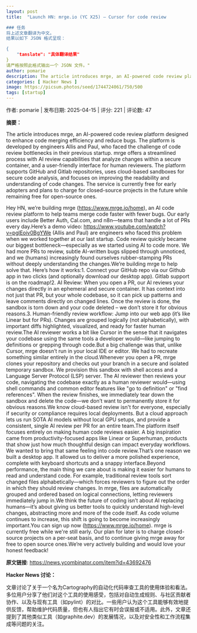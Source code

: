 ```yaml
---
layout: post
title:  "Launch HN: mrge.io (YC X25) – Cursor for code review

### 任务
将上述文章翻译为中文。
结果以如下 JSON 格式呈现：

{
    "tanslate": "具体翻译结果"
}
请严格按照此格式输出一个 JSON 文件。"
author: pomarie
description: The article introduces mrge, an AI-powered code review platform designed to enhance code merging efficiency and reduce bugs. The platform is developed by engineers Allis and Paul, who faced the challenge of code review bottlenecks in their previous startup. mrge offers a streamlined process with AI review capabilities that analyze changes within a secure container, and a user-friendly interface for human reviewers. The platform supports GitHub and Gitlab repositories, uses cloud-based sandboxes for secure code analysis, and focuses on improving the readability and understanding of code changes. The service is currently free for early adopters and plans to charge for closed-source projects in the future while remaining free for open-source ones.
categories: [ Hacker News ]
image: https://picsum.photos/seed/1744724061/750/500
tags: [startup]
---
```


作者: pomarie | 发布日期: 2025-04-15 | 评分: 221 | 评论数: 47

**摘要：**

The article introduces mrge, an AI-powered code review platform designed to enhance code merging efficiency and reduce bugs. The platform is developed by engineers Allis and Paul, who faced the challenge of code review bottlenecks in their previous startup. mrge offers a streamlined process with AI review capabilities that analyze changes within a secure container, and a user-friendly interface for human reviewers. The platform supports GitHub and Gitlab repositories, uses cloud-based sandboxes for secure code analysis, and focuses on improving the readability and understanding of code changes. The service is currently free for early adopters and plans to charge for closed-source projects in the future while remaining free for open-source ones.

Hey HN, we’re building mrge (https://www.mrge.io/home), an AI code review platform to help teams merge code faster with fewer bugs. Our early users include Better Auth, Cal.com, and n8n—teams that handle a lot of PRs every day.Here’s a demo video: https://www.youtube.com/watch?v=pglEoiv0BgYWe (Allis and Paul) are engineers who faced this problem when we worked together at our last startup. Code review quickly became our biggest bottleneck—especially as we started using AI to code more. We had more PRs to review, subtle AI-written bugs slipped through unnoticed, and we (humans) increasingly found ourselves rubber-stamping PRs without deeply understanding the changes.We’re building mrge to help solve that. Here’s how it works:1. Connect your GitHub repo via our Github app in two clicks (and optionally download our desktop app). Gitlab support is on the roadmap!2. AI Review: When you open a PR, our AI reviews your changes directly in an ephemeral and secure container. It has context into not just that PR, but your whole codebase, so it can pick up patterns and leave comments directly on changed lines. Once the review is done, the sandbox is torn down and your code deleted – we don’t store it for obvious reasons.3. Human-friendly review workflow: Jump into our web app (it’s like Linear but for PRs). Changes are grouped logically (not alphabetically), with important diffs highlighted, visualized, and ready for faster human review.The AI reviewer works a bit like Cursor in the sense that it navigates your codebase using the same tools a developer would—like jumping to definitions or grepping through code.But a big challenge was that, unlike Cursor, mrge doesn’t run in your local IDE or editor. We had to recreate something similar entirely in the cloud.Whenever you open a PR, mrge clones your repository and checks out your branch in a secure and isolated temporary sandbox.  We provision this sandbox with shell access and a Language Server Protocol (LSP) server. The AI reviewer then reviews your code, navigating the codebase exactly as a human reviewer would—using shell commands and common editor features like "go to definition" or "find references". When the review finishes, we immediately tear down the sandbox and delete the code—we don’t want to permanently store it for obvious reasons.We know cloud-based review isn't for everyone, especially if security or compliance requires local deployments. But a cloud approach lets us run SOTA AI models without local GPU setups, and provide a consistent, single AI review per PR for an entire team.The platform itself focuses entirely on making human code reviews easier. A big inspiration came from productivity-focused apps like Linear or Superhuman, products that show just how much thoughtful design can impact everyday workflows. We wanted to bring that same feeling into code review.That’s one reason we built a desktop app. It allowed us to deliver a more polished experience, complete with keyboard shortcuts and a snappy interface.Beyond performance, the main thing we care about is making it easier for humans to read and understand code. For example, traditional review tools sort changed files alphabetically—which forces reviewers to figure out the order in which they should review changes. In mrge, files are automatically grouped and ordered based on logical connections, letting reviewers immediately jump in.We think the future of coding isn’t about AI replacing humans—it’s about giving us better tools to quickly understand high-level changes, abstracting more and more of the code itself. As code volume continues to increase, this shift is going to become increasingly important.You can sign up now (https://www.mrge.io/home). mrge is currently free while we're still early. Our plan for later is to charge closed-source projects on a per-seat basis, and to continue giving mrge away for free to open source ones.We’re very actively building and would love your honest feedback!

**原文链接**: https://news.ycombinator.com/item?id=43692476

**Hacker News 讨论：**

文章讨论了关于一个名为Cartography的自动化代码审查工具的使用体验和看法。多位用户分享了他们对这个工具的使用感受，包括对自动生成规则、与社区贡献者协作、以及与现有工具（如pylint）的对比。一些用户认为这个工具能够有效地提供反馈，帮助维护代码质量，但也有人指出它有时会误报或不适用。此外，文章还提到了其他类似工具（如graphite.dev）的发展情况，以及对安全性和工作流程集成等问题的关注。

